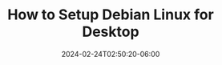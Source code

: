 ---
date: '2024-02-24T02:50:20-06:00'
title: 'How to Setup Debian Linux for Desktop'
draft: true
tags: []
description: ""
---
